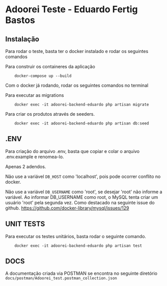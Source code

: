 # Adoorei Teste - Eduardo Fertig Bastos

## Instalação
Para rodar o teste, basta ter o docker instalado e rodar os seguintes comandos

Para construir os containeres da aplicação
```
    docker-compose up --build
```

Com o docker já rodando, rodar os seguintes comandos no terminal 

Para executar as migrations
```
    docker exec -it adoorei-backend-eduardo php artisan migrate
```

Para criar os produtos através de seeders. 
```
    docker exec -it adoorei-backend-eduardo php artisan db:seed
```

## .ENV
Para criação do arquivo .env, basta que copiar e colar o arquivo .env.example e renomea-lo.

Apenas 2 adendos.

Não use a variável `DB_HOST` como 'localhost', pois pode ocorrer conflito no docker. <br>

Não use a variável `DB_USERNAME` como 'root', se desejar 'root' não informe a variável.
Ao informar DB_USERNAME como root, o MySQL tenta criar um usuário 'root' pela segunda vez.
Como destacado na seguinte issue do github.
https://github.com/docker-library/mysql/issues/129 

## UNIT TESTS

Para executar os testes unitários, basta rodar o seguinte comando. 
```
    docker exec -it adoorei-backend-eduardo php artisan test
```

## DOCS

A documentação criada via POSTMAN se encontra no seguinte diretório
`docs/postman/Adoorei_test.postman_collection.json`


